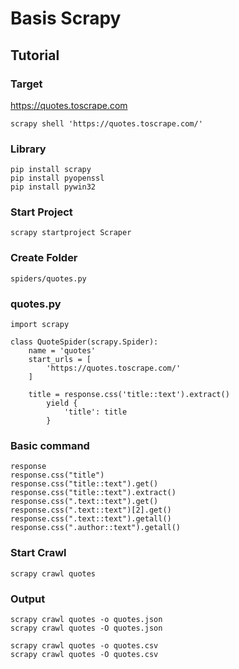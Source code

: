 # Basis Scrapy
## Tutorial
### Target
https://quotes.toscrape.com
```commandline
scrapy shell 'https://quotes.toscrape.com/'
```
### Library

```
pip install scrapy
pip install pyopenssl
pip install pywin32
```

### Start Project
```commandline
scrapy startproject Scraper
```

### Create Folder
```commandline
spiders/quotes.py
```
### quotes.py
```commandline
import scrapy

class QuoteSpider(scrapy.Spider):
    name = 'quotes'
    start_urls = [
        'https://quotes.toscrape.com/'
    ]
    
    title = response.css('title::text').extract()
        yield {
            'title': title
        }
```

### Basic command
```commandline
response
response.css("title")
response.css("title::text").get()
response.css("title::text").extract()
response.css(".text::text").get()
response.css(".text::text")[2].get()
response.css(".text::text").getall()
response.css(".author::text").getall()
```

### Start Crawl
```commandline
scrapy crawl quotes
```

### Output 
```commandline
scrapy crawl quotes -o quotes.json
scrapy crawl quotes -O quotes.json

scrapy crawl quotes -o quotes.csv
scrapy crawl quotes -O quotes.csv
```